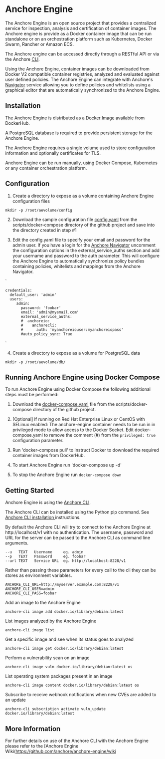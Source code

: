 # Anchore Engine

The Anchore Engine is an open source project that provides a centralized service for inspection, analysis and certification of container images. The Anchore engine is provide as a Docker container image that can be run standalone or on an orchestration platform such as Kubernetes, Docker Swarm, Rancher or Amazon ECS.

The Anchore engine can be accessed directly through a RESTful API or via the Anchore [CLI](https://github.com/anchore/anchore-cli).  

Using the Anchore Engine, container images can be downloaded from Docker V2 compatible container registries, analyzed and evaluated against user defined policies. The Anchore Engine can integrate with Anchore's [Navigator](https://anchore.io) service allowing you to define policies and whitelists using a graphical editor that are automatically synchronized to the Anchore Engine. 

## Installation

The Anchore Engine is distributed as a [Docker Image](https://hub.docker.com/r/anchore/anchore-engine/) available from DockerHub. 

A PostgreSQL database is required to provide persistent storage for the Anchore Engine.

The Anchore Engine requires a single volume used to store configuration information and optionally certificates for TLS.

Anchore Engine can be run manually, using Docker Compose, Kubernetes or any container orchestration platform.

## Configuration 

1. Create a directory to expose as a volume containing Anchore Engine configuration files

`mkdir -p /root/aevolume/config`

2. Download the sample configuration file [config.yaml](https://github.com/anchore/anchore-engine/blob/master/scripts/docker-compose/config.yaml) from the scripts/docker-compose directory of the github project and save into the directory created in step #1

3. Edit the config.yaml file to specify your email and password for the admin user.
If you have a login for the [Anchore Navigator](https://anchore.io) uncomment the configuration options in the external_service_auths section and add your username and password to the auth parameter. This will configure the Anchore Engine to automatically synchronize policy bundles containing policies, whitelists and mappings from the Anchore Navigator.

`
    
    credentials:
      default_user: 'admin'
      users:
         admin:
           password: 'foobar'
           email: 'admin@myemail.com'
           external_service_auths:
           #  anchoreio:
           #    anchorecli:
           #      auth: 'myanchoreiouser:myanchoreiopass'
           #auto_policy_sync: True
 `  

4. Create a directory to expose as a volume for PostgreSQL data

`mkdir -p /root/aevolume/db/`


## Running Anchore Engine using Docker Compose  
To run Anchore Engine using Docker Compose the following additional steps must be performed:

1. Download the [docker-compose.yaml](https://github.com/anchore/anchore-engine/blob/master/scripts/docker-compose/docker-compose.yaml) file from the scripts/docker-compose directory of the github project.

2. [Optional] If running on Red Hat Enterprise Linux or CentOS with SELinux enabled:
The anchore-engine container needs to be run in in privileged mode to allow access to the Docker Socket.
Edit docker-compose.yaml to remove the comment (#) from the `privileged: true` configuration parameter.

3. Run 'docker-compose pull' to instruct Docker to download the required container images from DockerHub.

4. To start Anchore Engine run 'docker-compose up -d' 

5. To stop the Anchore Engine run `docker-compose down`


## Getting Started


Anchore Engine is using the [Anchore CLI](https://github.com/anchore/anchore-cli).

The Anchore CLI can be installed using the Python pip command. See [Anchore CLI installation ](https://github.com/anchore/anchore-engine/wiki/Installing-Anchore-CLI) instructions.


By default the Anchore CLI will try to connect to the Anchore Engine at http://localhost/v1 with no authentication.
The username, password and URL for the server can be passed to the Anchore CLI as command line arguments.

    --u   TEXT   Username     eg. admin
    --p   TEXT   Password     eg. foobar
    --url TEXT   Service URL  eg. http://localhost:8228/v1
   
Rather than passing these parameters for every call to the cli they can be stores as environment variables.

    ANCHORE_CLI_URL=http://myserver.example.com:8228/v1
    ANCHORE_CLI_USER=admin
    ANCHORE_CLI_PASS=foobar


Add an image to the Anchore Engine

    anchore-cli image add docker.io/library/debian:latest
    
List images analyzed by the Anchore Engine

    anchore-cli image list
    
Get a specific image and see when its status goes to analyzed

    anchore-cli image get docker.io/library/debian:latest
    
Perform a vulnerability scan on an image


    anchore-cli image vuln docker.io/library/debian:latest os

List operating system packages present in an image

    anchore-cli image content docker.io/library/debian:latest os
    
Subscribe to receive webhook notifications when new CVEs are added to an update

    anchore-cli subscription activate vuln_update docker.io/library/debian:latest


## More Information

For further details on use of the Anchore CLI with the Anchore Engine please refer to the [Anchore Engine Wiki(https://github.com/anchore/anchore-engine/wiki



